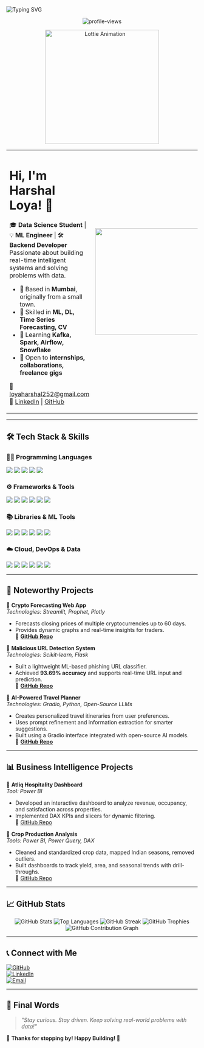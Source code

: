 <!-- Banner -->
<img src="https://readme-typing-svg.herokuapp.com?font=Fira+Code&size=24&pause=1000&color=F7931E&center=true&vCenter=true&width=1000&lines=Hi+there!+I'm+Harshal+Loya;Data+Science+Enthusiast+%7C+Backend+Developer+%7C+ML+Engineer;Welcome+to+my+GitHub+Profile+👋" alt="Typing SVG">

<p align="center">
  <img src="https://komarev.com/ghpvc/?username=HarshalLoya&label=Profile+Views&color=0e75b6&style=flat" alt="profile-views" />
</p>

<p align="center">
  <img src="assets/lottie-bg.gif" width="300px" alt="Lottie Animation">
</p>

<table>
<tr>
<td>

# Hi, I'm Harshal Loya! 🚀  

🎓 **Data Science Student** | 💡 **ML Engineer** | 🛠 **Backend Developer**  
Passionate about building real-time intelligent systems and solving problems with data.

- 📍 Based in **Mumbai**, originally from a small town.  
- 🧠 Skilled in **ML, DL, Time Series Forecasting, CV**  
- 🧰 Learning **Kafka, Spark, Airflow, Snowflake**  
- 🤝 Open to **internships, collaborations, freelance gigs**

📧 [loyaharshal252@gmail.com](mailto:loyaharshal252@gmail.com)  
🔗 [LinkedIn](https://www.linkedin.com/in/harshal-loya/) | [GitHub](https://github.com/HarshalLoya)

</td>
<td>
  <img src="assets/lottie-bg.gif" width="280px">
</td>
</tr>
</table>

---

## 🛠️ Tech Stack & Skills

### 🧑‍💻 Programming Languages  
<p align="left">
  <img src="https://img.shields.io/badge/Python-3776AB?style=flat-square&logo=python"/>
  <img src="https://img.shields.io/badge/Java-007396?style=flat-square&logo=java"/>
  <img src="https://img.shields.io/badge/MySQL-4479A1?style=flat-square&logo=mysql"/>
  <img src="https://img.shields.io/badge/HTML5-E34F26?style=flat-square&logo=html5"/>
  <img src="https://img.shields.io/badge/CSS3-1572B6?style=flat-square&logo=css3"/>
</p>

### ⚙️ Frameworks & Tools  
<p align="left">
  <img src="https://img.shields.io/badge/Flask-000000?style=flat-square&logo=flask"/>
  <img src="https://img.shields.io/badge/Gradio-3D3D3D?style=flat-square&logo=gradio"/>
  <img src="https://img.shields.io/badge/Git-F05032?style=flat-square&logo=git"/>
  <img src="https://img.shields.io/badge/VS_Code-007ACC?style=flat-square&logo=visual-studio-code"/>
  <img src="https://img.shields.io/badge/Power_BI-F2C811?style=flat-square&logo=powerbi"/>
  <img src="https://img.shields.io/badge/Jupyter-F37626?style=flat-square&logo=jupyter"/>
</p>

### 📚 Libraries & ML Tools  
<p align="left">
  <img src="https://img.shields.io/badge/pandas-150458?style=flat-square&logo=pandas"/>
  <img src="https://img.shields.io/badge/Numpy-013243?style=flat-square&logo=numpy"/>
  <img src="https://img.shields.io/badge/Matplotlib-11557C?style=flat-square&logo=matplotlib"/>
  <img src="https://img.shields.io/badge/scikit--learn-F7931E?style=flat-square&logo=scikit-learn"/>
  <img src="https://img.shields.io/badge/TensorFlow-FF6F00?style=flat-square&logo=tensorflow"/>
  <img src="https://img.shields.io/badge/LangChain-000000?style=flat-square&logo=langchain"/>
</p>

### ☁️ Cloud, DevOps & Data  
<p align="left">
  <img src="https://img.shields.io/badge/AWS-232F3E?style=flat-square&logo=amazon-aws"/>
  <img src="https://img.shields.io/badge/Docker-2496ED?style=flat-square&logo=docker"/>
  <img src="https://img.shields.io/badge/Kubernetes-326CE5?style=flat-square&logo=kubernetes"/>
  <img src="https://img.shields.io/badge/Apache_Kafka-231F20?style=flat-square&logo=apache-kafka"/>
  <img src="https://img.shields.io/badge/Hadoop-66CCFF?style=flat-square&logo=apache-hadoop"/>
  <img src="https://img.shields.io/badge/MongoDB-4EA94B?style=flat-square&logo=mongodb"/>
</p>

---

## 🚀 Noteworthy Projects

🔹 **Crypto Forecasting Web App**  
*Technologies: Streamlit, Prophet, Plotly*  
- Forecasts closing prices of multiple cryptocurrencies up to 60 days.  
- Provides dynamic graphs and real-time insights for traders.  
📌 **[GitHub Repo]()**

🔹 **Malicious URL Detection System**  
*Technologies: Scikit-learn, Flask*  
- Built a lightweight ML-based phishing URL classifier.  
- Achieved **93.69% accuracy** and supports real-time URL input and prediction.  
📌 **[GitHub Repo](https://github.com/HarshalLoya/Malicious-URL-Detector)**

🔹 **AI-Powered Travel Planner**  
*Technologies: Gradio, Python, Open-Source LLMs*  
- Creates personalized travel itineraries from user preferences.  
- Uses prompt refinement and information extraction for smarter suggestions.  
- Built using a Gradio interface integrated with open-source AI models.  
📌 **[GitHub Repo](https://github.com/HarshalLoya/AI-Powered-Travel-Planner)**

---

## 📊 Business Intelligence Projects

🔹 **Atliq Hospitality Dashboard**  
*Tool: Power BI*  
- Developed an interactive dashboard to analyze revenue, occupancy, and satisfaction across properties.  
- Implemented DAX KPIs and slicers for dynamic filtering.  
📌 [GitHub Repo](https://github.com/HarshalLoya/Power_BI/tree/main/Atliq_Hospitlality_Analysis)

🔹 **Crop Production Analysis**  
*Tools: Power BI, Power Query, DAX*  
- Cleaned and standardized crop data, mapped Indian seasons, removed outliers.  
- Built dashboards to track yield, area, and seasonal trends with drill-throughs.  
📌 [GitHub Repo](https://github.com/HarshalLoya/Power_BI/tree/main/Crop_Production_Analysis)

---

## 📈 GitHub Stats  

<p align="center">
  <img src="https://github-readme-stats.vercel.app/api?username=HarshalLoya&show_icons=true&theme=radical" alt="GitHub Stats"/>
  <img src="https://github-readme-stats.vercel.app/api/top-langs/?username=HarshalLoya&layout=compact&theme=radical" alt="Top Languages"/>
  <img src="https://github-readme-streak-stats.herokuapp.com/?user=HarshalLoya&theme=radical" alt="GitHub Streak"/>
  <img src="https://github-profile-trophy.vercel.app/?username=HarshalLoya&theme=radical&margin-w=15" alt="GitHub Trophies"/>
  <img src="https://github-readme-activity-graph.vercel.app/graph?username=HarshalLoya&theme=react-dark" alt="GitHub Contribution Graph"/>
</p>

---

## 📞 Connect with Me  
[![GitHub](https://img.shields.io/badge/GitHub-HarshalLoya-181717?style=for-the-badge&logo=github)](https://github.com/HarshalLoya)  
[![LinkedIn](https://img.shields.io/badge/LinkedIn-HarshalLoya-blue?style=for-the-badge&logo=linkedin)](https://linkedin.com/in/harshal-loya)  
[![Email](https://img.shields.io/badge/Email-Contact-orange?style=for-the-badge&logo=gmail)](mailto:loyaharshal252@gmail.com)  

---

## 🚀 Final Words  
> *"Stay curious. Stay driven. Keep solving real-world problems with data!"*

📌 **Thanks for stopping by! Happy Building! 🚀**
